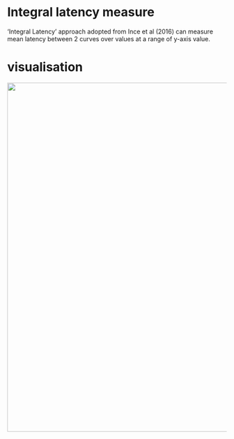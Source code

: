 # Integral latency measure 
 ‘Integral Latency’ approach adopted from Ince et al (2016) can measure mean latency between 2 curves over values at a range of y-axis value. 
 

# visualisation
<img src="/Integral_Latency/IntergralLatency_example.png" alt="" width="800">
